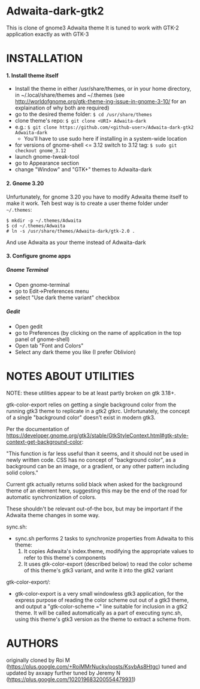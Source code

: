 Adwaita-dark-gtk2
=================

This is clone of gnome3 Adwaita theme
It is tuned to work with GTK-2 application exactly as with GTK-3

INSTALLATION
=================

#### 1. Install theme itself

* Install the theme in either /usr/share/themes, or in your home directory, in ~/.local/share/themes and ~/.themes (see http://worldofgnome.org/gtk-theme-ing-issue-in-gnome-3-10/ for an explaination 
  of why both are required)
* go to the desired theme folder:
`$ cd /usr/share/themes`
* clone theme's repo:
`$ git clone <URI> Adwaita-dark`
* e.g.:
  `$ git clone https://github.com/<github-user>/Adwaita-dark-gtk2 Adwaita-dark`
  * You'll have to use sudo here if installing in a system-wide location
* for versions of gnome-shell <= 3.12 switch to 3.12 tag:
`$ sudo git checkout gnome_3.12`
* launch gnome-tweak-tool
* go to Appearance section
* change "Window" and "GTK+" themes to Adwaita-dark

#### 2. Gnome 3.20
Unfurtunately, for gnome 3.20 you have to modify Adwaita theme itself to make it work.
Teh best way is to create a user theme folder under `~/.themes`:
```
$ mkdir -p ~/.themes/Adwaita
$ cd ~/.themes/Adwaita
# ln -s /usr/share/themes/Adwaita-dark/gtk-2.0 .
```
And use Adwaita as your theme instead of Adwaita-dark

#### 3. Configure gnome apps
##### Gnome Terminal
* Open gnome-terminal
* go to Edit->Preferences menu
* select "Use dark theme variant" checkbox

##### Gedit
* Open gedit
* go to Preferences (by clicking on the name of application in the top panel of gnome-shell)
* Open tab "Font and Colors"
* Select any dark theme you like (I prefer Oblivion)

NOTES ABOUT UTILITIES
=================

NOTE: these utilities appear to be at least partly broken on gtk
3.18+.

gtk-color-export relies on getting a single background color from the
running gtk3 theme to replicate in a gtk2 gtkrc. Unfortunately, the
concept of a single "background color" doesn't exist in modern gtk3.

Per the documentation of
https://developer.gnome.org/gtk3/stable/GtkStyleContext.html#gtk-style-context-get-background-color:

"This function is far less useful than it seems, and it should not be
used in newly written code. CSS has no concept of "background color",
as a background can be an image, or a gradient, or any other pattern
including solid colors."

Current gtk actually returns solid black when asked for the background
theme of an element here, suggesting this may be the end of the road
for automatic synchronization of colors.

These shouldn't be relevant out-of-the box, but may be important if
the Adwaita theme changes in some way.

sync.sh:
* sync.sh performs 2 tasks to synchronize properties from Adwaita to this theme:
    1. It copies Adwaita's index.theme, modifying the appropriate values to refer to this theme's components
    2. It uses gtk-color-export (described below) to read the color scheme of this theme's gtk3 variant, and write it into the gtk2 variant

gtk-color-export/:

* gtk-color-export is a very small windowless gtk3 application, for
  the express purpose of reading the color scheme out out of a gtk3
  theme, and output a "gtk-color-scheme =" line suitable for inclusion
  in a gtk2 theme. It will be called automatically as a part of
  executing sync.sh, using this theme's gtk3 version as the theme to
  extract a scheme from.


AUTHORS
=================
originally cloned by Roi M (https://plus.google.com/+RoiMMrNucky/posts/KsybAs8Htgc)
tuned and updated by axxapy
further tuned by Jeremy N (https://plus.google.com/102019683200554479931)
